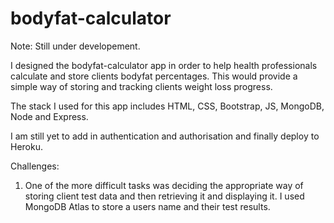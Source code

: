 # bodyfat-calculator

Note: Still under developement. 

I designed the bodyfat-calculator app in order to help health professionals calculate and store clients bodyfat percentages. This would provide a simple way of
storing and tracking clients weight loss progress.

The stack I used for this app includes HTML, CSS, Bootstrap, JS, MongoDB, Node and Express. 

I am still yet to add in authentication and authorisation and finally deploy to Heroku.  

Challenges:
  1. One of the more difficult tasks was deciding the appropriate way of storing client test data and then retrieving it and displaying it. I used MongoDB Atlas to store a users name and their test results. 
